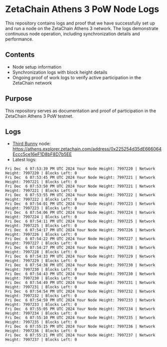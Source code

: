 # ZetaChain Athens 3 PoW Node Logs
This repository contains logs and proof that we have successfully set up and run a node on the ZetaChain Athens 3 network. The logs demonstrate continuous node operation, including synchronization details and performance.

## Contents
- Node setup information
- Synchronization logs with block height details
- Ongoing proof of work logs to verify active participation in the ZetaChain network

## Purpose
This repository serves as documentation and proof of participation in the ZetaChain Athens 3 PoW testnet.

## Logs

- [Third Bunny](https://thirdbunny.xyz/) node: https://athens.explorer.zetachain.com/address/0x225254d35dE666064Eccc5ce16eF1D8bF8D7b5EE
- Latest logs:
```
Fri Dec  6 07:53:39 PM UTC 2024 Your Node Height: 7997220 | Network Height: 7997220 | Blocks Left: 0
Fri Dec  6 07:53:45 PM UTC 2024 Your Node Height: 7997221 | Network Height: 7997221 | Blocks Left: 0
Fri Dec  6 07:53:50 PM UTC 2024 Your Node Height: 7997221 | Network Height: 7997221 | Blocks Left: 0
Fri Dec  6 07:53:55 PM UTC 2024 Your Node Height: 7997222 | Network Height: 7997222 | Blocks Left: 0
Fri Dec  6 07:54:01 PM UTC 2024 Your Node Height: 7997223 | Network Height: 7997223 | Blocks Left: 0
Fri Dec  6 07:54:06 PM UTC 2024 Your Node Height: 7997224 | Network Height: 7997224 | Blocks Left: 0
Fri Dec  6 07:54:11 PM UTC 2024 Your Node Height: 7997225 | Network Height: 7997225 | Blocks Left: 0
Fri Dec  6 07:54:17 PM UTC 2024 Your Node Height: 7997226 | Network Height: 7997226 | Blocks Left: 0
Fri Dec  6 07:54:22 PM UTC 2024 Your Node Height: 7997227 | Network Height: 7997227 | Blocks Left: 0
Fri Dec  6 07:54:27 PM UTC 2024 Your Node Height: 7997228 | Network Height: 7997228 | Blocks Left: 0
Fri Dec  6 07:54:33 PM UTC 2024 Your Node Height: 7997229 | Network Height: 7997229 | Blocks Left: 0
Fri Dec  6 07:54:38 PM UTC 2024 Your Node Height: 7997230 | Network Height: 7997230 | Blocks Left: 0
Fri Dec  6 07:54:43 PM UTC 2024 Your Node Height: 7997230 | Network Height: 7997230 | Blocks Left: 0
Fri Dec  6 07:54:49 PM UTC 2024 Your Node Height: 7997231 | Network Height: 7997231 | Blocks Left: 0
Fri Dec  6 07:54:54 PM UTC 2024 Your Node Height: 7997232 | Network Height: 7997232 | Blocks Left: 0
Fri Dec  6 07:54:59 PM UTC 2024 Your Node Height: 7997233 | Network Height: 7997233 | Blocks Left: 0
Fri Dec  6 07:55:05 PM UTC 2024 Your Node Height: 7997234 | Network Height: 7997234 | Blocks Left: 0
Fri Dec  6 07:55:10 PM UTC 2024 Your Node Height: 7997235 | Network Height: 7997235 | Blocks Left: 0
Fri Dec  6 07:55:15 PM UTC 2024 Your Node Height: 7997236 | Network Height: 7997236 | Blocks Left: 0
Fri Dec  6 07:55:21 PM UTC 2024 Your Node Height: 7997237 | Network Height: 7997237 | Blocks Left: 0
```
